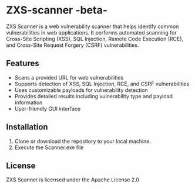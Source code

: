 # ZXS-scanner  -beta-

ZXS Scanner is a web vulnerability scanner that helps identify common vulnerabilities in web applications. It performs automated scanning for Cross-Site Scripting (XSS), SQL Injection, Remote Code Execution (RCE), and Cross-Site Request Forgery (CSRF) vulnerabilities.

## Features

- Scans a provided URL for web vulnerabilities
- Supports detection of XSS, SQL Injection, RCE, and CSRF vulnerabilities
- Uses customizable payloads for vulnerability detection
- Provides detailed results including vulnerability type and payload information
- User-friendly GUI interface

## Installation

1. Clone or download the repository to your local machine.
2. Execute the Scanner.exe file
## License

ZXS Scanner is licensed under the Apache License 2.0

